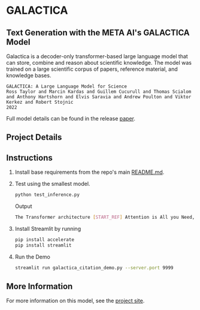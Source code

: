 # GALACTICA

## Text Generation with the META AI's GALACTICA Model

Galactica is a decoder-only transformer-based large language model that can store, combine and reason about scientific knowledge. The model was trained on a large scientific corpus of papers, reference material, and knowledge bases.

```text
GALACTICA: A Large Language Model for Science
Ross Taylor and Marcin Kardas and Guillem Cucurull and Thomas Scialom and Anthony Hartshorn and Elvis Saravia and Andrew Poulton and Viktor Kerkez and Robert Stojnic
2022
```

Full model details can be found in the release [paper](https://galactica.org/static/paper.pdf).

## Project Details

## Instructions

1. Install base requirements from the repo's main [README.md](https://github.com/bohoro/ApplyMetaAI/blob/main/README.md).
2. Test using the smallest model.

    ```bash
    python test_inference.py
    ```

    Output

    ```bash
    The Transformer architecture [START_REF] Attention is All you Need, Vaswani[END_REF].
    ```

3. Install Streamlit by running

    ```bash
    pip install accelerate
    pip install streamlit
    ```

4. Run the Demo

    ```bash
    streamlit run galactica_citation_demo.py --server.port 9999
    ```

## More Information

For more information on this model, see the [project site](https://galactica.org/).
